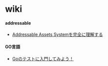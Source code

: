 # wiki
#### addressable
* [Addressable Assets Systemを完全に理解する](https://qiita.com/k7a/items/b4fd298bcb64dc968ad1)

#### GO言語
* [Goのテストに入門してみよう！ ](https://future-architect.github.io/articles/20200601/)
